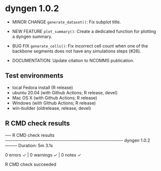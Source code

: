 # dyngen 1.0.2

* MINOR CHANGE `generate_dataset()`: Fix subplot title.

* NEW FEATURE `plot_summary()`: Create a dedicated function for plotting a dyngen summary.

* BUG FIX `generate_cells()`: Fix incorrect cell count when one of the backbone segments does not have any simulations steps (#26).

* DOCUMENTATION: Update citation to NCOMMS publication.

## Test environments
* local Fedora install (R release)
* ubuntu 20.04 (with Github Actions; R release, devel)
* Mac OS X (with Github Actions; R release)
* Windows (with Github Actions; R release)
* win-builder (oldrelease, release, devel)

## R CMD check results

── R CMD check results ─────────────────────────────────────── dyngen 1.0.2 ────
Duration: 5m 3.1s

0 errors ✓ | 0 warnings ✓ | 0 notes ✓

R CMD check succeeded
